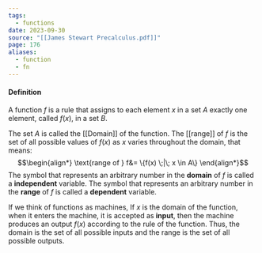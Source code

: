 ```yaml
---
tags:
  - functions
date: 2023-09-30
source: "[[James Stewart Precalculus.pdf]]"
page: 176
aliases:
  - function
  - fn
---
```

#### Definition 
A function $f$ is a rule that assigns to each element $x$ in a set $A$ exactly one element, called $f(x)$, in a set $B$.

The set $A$ is called the [[Domain]] of the function. The [[range]] of $f$ is the set of all possible values of $f(x)$ as $x$ varies throughout the domain, that means:
$$\begin{align*}
\text{range of } f&= \{f(x) \;|\; x \in A\}
\end{align*}$$
The symbol that represents an arbitrary number in the **domain** of $f$ is called a **independent** variable. The symbol that represents an arbitrary number in the **range** of $f$ is called a **dependent** variable.

If we think of functions as machines, If $x$ is the domain of the function, when it enters the machine, it is accepted as **input**, then the machine produces an output $f(x)$ according to the rule of the function. Thus, the domain is the set of all possible inputs and the range is the set of all possible outputs.